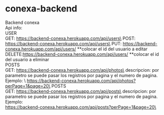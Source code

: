# conexa-backend
Backend conexa\
Api info:\
USER\
  GET: https://backend-conexa.herokuapp.com/api/users\
  POST: https://backend-conexa.herokuapp.com/api/users\
  PUT: https://backend-conexa.herokuapp.com/api/users/  **colocar el id del usuario a editar\
  DELETE:https://backend-conexa.herokuapp.com/api/users/ **colocar el id del usuario a eliminar\
POSTS\
  GET: https://backend-conexa.herokuapp.com/api/photos\
    descripcion: por parametro se puede pasar los registros por pagina y el numero de pagina. Ejemplo:  \                                       https://backend-conexa.herokuapp.com/api/photos?perPage=1&page=20\
POSTS\
  GET: https://backend-conexa.herokuapp.com/api/posts\
    descripcion: por parametro se puede pasar los registros por pagina y el numero de pagina. Ejemplo:\
    https://backend-conexa.herokuapp.com/api/posts?perPage=1&page=20\
  
